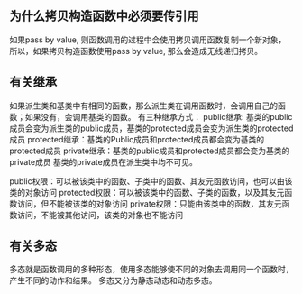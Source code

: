 ## 为什么拷贝构造函数中必须要传引用
如果pass by value, 则函数调用的过程中会使用拷贝调用函数复制一个新对象，所以，如果拷贝构造函数使用pass by value, 那么会造成无线递归拷贝。
## 有关继承
如果派生类和基类中有相同的函数，那么派生类在调用函数时，会调用自己的函数；如果没有，会调用基类的函数。
有三种继承方式：
public继承: 基类的public成员会变为派生类的public成员，基类的protected成员会变为派生类的protected成员
protected继承：基类的Public成员和protected成员都会变为基类的protected成员
private继承：基类的public成员和protected成员都会变为基类的private成员
基类的private成员在派生类中均不可见。

public权限：可以被该类中的函数、子类中的函数、其友元函数访问，也可以由该类的对象访问
protected权限：可以被该类中的函数、子类的函数，以及其友元函数访问，但不能被该类的对象访问
private权限：只能由该类中的函数，其友元函数访问，不能被其他访问，该类的对象也不能访问


## 有关多态
多态就是函数调用的多种形态，使用多态能够使不同的对象去调用同一个函数时，产生不同的动作和结果。
多态又分为静态动态和动态多态。



